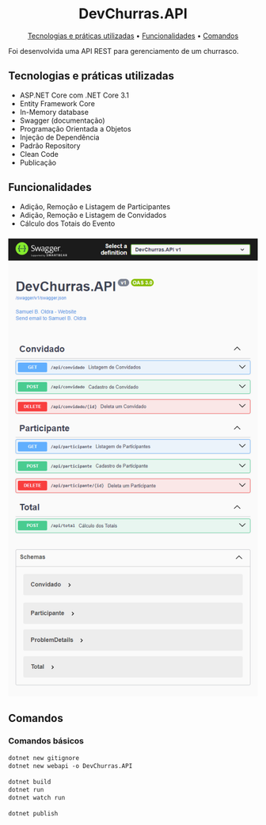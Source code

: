 <h1 align="center">
  DevChurras.API
</h1>
<p align="center">
  <a href="#tecnologias-e-práticas-utilizadas">Tecnologias e práticas utilizadas</a> •
  <a href="#funcionalidades">Funcionalidades</a> •
  <a href="#comandos">Comandos</a>
</p>

Foi desenvolvida uma API REST para gerenciamento de um churrasco.

## Tecnologias e práticas utilizadas
- ASP.NET Core com .NET Core 3.1
- Entity Framework Core
- In-Memory database
- Swagger (documentação)
- Programação Orientada a Objetos
- Injeção de Dependência
- Padrão Repository
- Clean Code
- Publicação

## Funcionalidades
- Adição, Remoção e Listagem de Participantes
- Adição, Remoção e Listagem de Convidados
- Cálculo dos Totais do Evento

###

![alt text](https://raw.githubusercontent.com/samuel-oldra/DevChurras.API/main/README_IMGS/swagger_ui.png)

## Comandos

### Comandos básicos
```
dotnet new gitignore
dotnet new webapi -o DevChurras.API

dotnet build
dotnet run
dotnet watch run

dotnet publish
```